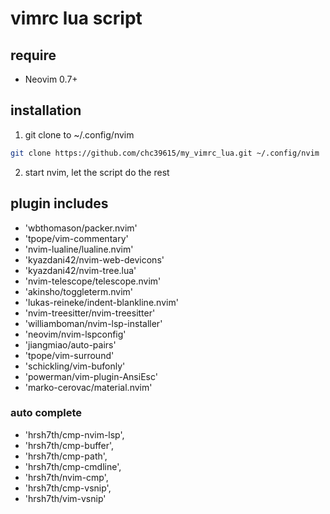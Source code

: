 # vimrc lua script

## require
- Neovim 0.7+


## installation
1. git clone to ~/.config/nvim
```bash
git clone https://github.com/chc39615/my_vimrc_lua.git ~/.config/nvim
```
2. start nvim, let the script do the rest

## plugin includes
 - 'wbthomason/packer.nvim'
 - 'tpope/vim-commentary'
 - 'nvim-lualine/lualine.nvim'
 - 'kyazdani42/nvim-web-devicons'
 - 'kyazdani42/nvim-tree.lua'
 - 'nvim-telescope/telescope.nvim'
 - 'akinsho/toggleterm.nvim'
 - 'lukas-reineke/indent-blankline.nvim'
 - 'nvim-treesitter/nvim-treesitter'
 - 'williamboman/nvim-lsp-installer'
 - 'neovim/nvim-lspconfig' 
 - 'jiangmiao/auto-pairs'
 - 'tpope/vim-surround'
 - 'schickling/vim-bufonly'
 - 'powerman/vim-plugin-AnsiEsc'
 - 'marko-cerovac/material.nvim'

### auto complete
 - 'hrsh7th/cmp-nvim-lsp',
 - 'hrsh7th/cmp-buffer',
 - 'hrsh7th/cmp-path',
 - 'hrsh7th/cmp-cmdline',
 - 'hrsh7th/nvim-cmp',
 - 'hrsh7th/cmp-vsnip',
 - 'hrsh7th/vim-vsnip'
